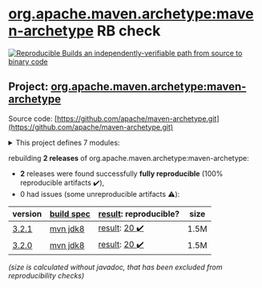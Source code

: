 [org.apache.maven.archetype:maven-archetype](https://search.maven.org/artifact/org.apache.maven.archetype/maven-archetype/) RB check
=======

[![Reproducible Builds](https://reproducible-builds.org/images/logos/rb.svg) an independently-verifiable path from source to binary code](https://reproducible-builds.org/)

## Project: [org.apache.maven.archetype:maven-archetype](https://search.maven.org/artifact/org.apache.maven.archetype/maven-archetype/)

Source code: [https://github.com/apache/maven-archetype.git](https://github.com/apache/maven-archetype.git)

<details><summary>This project defines 7 modules:</summary>

* [org.apache.maven.archetype:archetype-catalog](https://search.maven.org/artifact/org.apache.maven.archetype/archetype-catalog/)
* [org.apache.maven.archetype:archetype-common](https://search.maven.org/artifact/org.apache.maven.archetype/archetype-common/)
* [org.apache.maven.archetype:archetype-descriptor](https://search.maven.org/artifact/org.apache.maven.archetype/archetype-descriptor/)
* [org.apache.maven.archetype:archetype-models](https://search.maven.org/artifact/org.apache.maven.archetype/archetype-models/)
* [org.apache.maven.archetype:archetype-packaging](https://search.maven.org/artifact/org.apache.maven.archetype/archetype-packaging/)
* [org.apache.maven.archetype:maven-archetype](https://search.maven.org/artifact/org.apache.maven.archetype/maven-archetype/)
* [org.apache.maven.plugins:maven-archetype-plugin](https://search.maven.org/artifact/org.apache.maven.plugins/maven-archetype-plugin/)
</details>

rebuilding **2 releases** of org.apache.maven.archetype:maven-archetype:
- **2** releases were found successfully **fully reproducible** (100% reproducible artifacts :heavy_check_mark:),
- 0 had issues (some unreproducible artifacts :warning:):

| version | [build spec](/BUILDSPEC.md) | [result](https://reproducible-builds.org/docs/jvm/): reproducible? | size |
| -- | --------- | ------ | -- |
| [3.2.1](https://search.maven.org/artifact/org.apache.maven.archetype/maven-archetype/3.2.1/pom) | [mvn jdk8](archetype-3.2.1.buildspec) | [result](maven-archetype-plugin-3.2.1.buildinfo): [20 :heavy_check_mark: ](maven-archetype-plugin-3.2.1.buildcompare) | 1.5M |
| [3.2.0](https://search.maven.org/artifact/org.apache.maven.archetype/maven-archetype/3.2.0/pom) | [mvn jdk8](archetype-3.2.0.buildspec) | [result](maven-archetype-plugin-3.2.0.buildinfo): [20 :heavy_check_mark: ](maven-archetype-plugin-3.2.0.buildcompare) | 1.5M |

<i>(size is calculated without javadoc, that has been excluded from reproducibility checks)</i>
